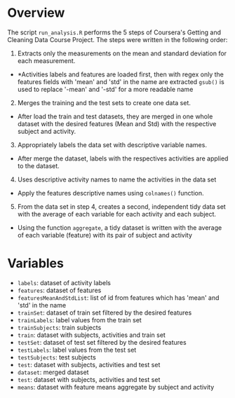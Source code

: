 # Overview

The script `run_analysis.R` performs the 5 steps of Coursera's Getting and Cleaning Data Course Project. The steps were written in the following order:

1. Extracts only the measurements on the mean and standard deviation for each measurement.
  * *Activities labels and features are loaded first, then with regex only the features fields with 'mean' and 'std' in the name are extracted
`gsub()` is used to replace '-mean' and '-std' for a more readable name
2. Merges the training and the test sets to create one data set.
  * After load the train and test datasets, they are merged in one whole dataset with the desired features (Mean and Std) with the respective subject and activity.
3. Appropriately labels the data set with descriptive variable names.
  * After merge the dataset, labels with the respectives activities are applied to the dataset.
4. Uses descriptive activity names to name the activities in the data set
  * Apply the features descriptive names using `colnames()` function.
5. From the data set in step 4, creates a second, independent tidy data set with the average of each variable for each activity and each subject.
  * Using the function `aggregate`, a tidy dataset is written with the average of each variable (feature) with its pair of subject and activity

# Variables

* `labels`: dataset of activity labels
* `features`: dataset of features
* `featuresMeanAndStdList`: list of id from features which has 'mean' and 'std' in the name
* `trainSet`: dataset of train set filtered by the desired features
* `trainLabels`: label values from the train set
* `trainSubjects`: train subjects
* `train`: dataset with subjects, activities and train set
* `testSet`: dataset of test set filtered by the desired features
* `testLabels`: label values from the test set
* `testSubjects`: test subjects
* `test`: dataset with subjects, activities and test set
* `dataset`: merged dataset
* `test`: dataset with subjects, activities and test set
* `means`: dataset with feature means aggregate by subject and activity


